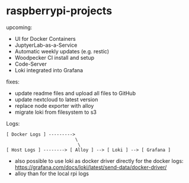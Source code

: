 # raspberrypi-projects

upcoming:
- UI for Docker Containers
- JuptyerLab-as-a-Service
- Automatic weekly updates (e.g. restic)
- Woodpecker CI install and setup
- Code-Server
- Loki integrated into Grafana

fixes:
- update readme files and upload all files to GitHub
- update nextcloud to latest version
- replace node exporter with alloy
- migrate loki from filesystem to s3


Logs:
```
[ Docker Logs ] --------->  
                          \
                           \
[ Host Logs ] --------> [ Alloy ] --> [ Loki ] --> [ Grafana ]
```

- also possible to use loki as docker driver directly for the docker logs: https://grafana.com/docs/loki/latest/send-data/docker-driver/
- alloy than for the local rpi logs
